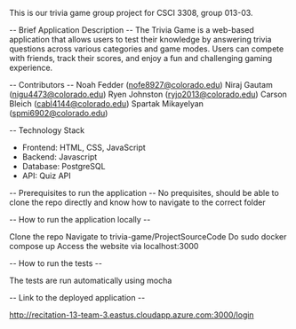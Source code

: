 This is our trivia game group project for CSCI 3308, group 013-03.

-- Brief Application Description -- 
The Trivia Game is a web-based application that allows users to test their knowledge by answering trivia questions across various categories and game modes. Users can compete with friends, track their scores, and enjoy a fun and challenging gaming experience.

-- Contributors -- 
Noah Fedder (nofe8927@colorado.edu)
Niraj Gautam (nigu4473@colorado.edu) 
Ryen Johnston (ryjo2013@colorado.edu)
Carson Bleich (cabl4144@colorado.edu)
Spartak Mikayelyan (spmi6902@colorado.edu)

-- Technology Stack
- Frontend: HTML, CSS, JavaScript
- Backend: Javascript
- Database: PostgreSQL
- API: Quiz API

-- Prerequisites to run the application --
No prequisites, should be able to clone the repo directly and know how to navigate to the correct folder

-- How to run the application locally -- 

Clone the repo
Navigate to trivia-game/ProjectSourceCode
Do sudo docker compose up
Access the website via localhost:3000

-- How to run the tests -- 

The tests are run automatically using mocha

-- Link to the deployed application -- 

http://recitation-13-team-3.eastus.cloudapp.azure.com:3000/login

